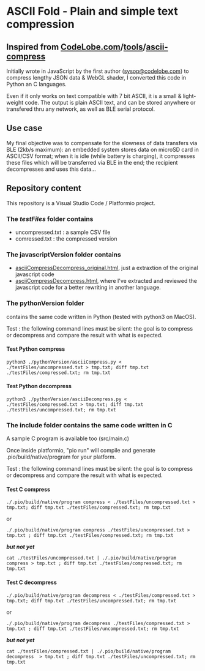 
# ASCII Fold - Plain and simple text compression

## Inspired from [CodeLobe.com](http://codelobe.com/)/[tools](http://codelobe.com/tools)/[ascii-compress](http://codelobe.com/tools/ascii-compress)

Initially wrote in JavaScript by the first author (sysop@codelobe.com) to compress lengthy JSON data & WebGL shader, I converted this code in Python an C languages.

Even if it only works on text compatible with 7 bit ASCII, it is a small & light-weight code. The output is plain ASCII text, and can be stored anywhere or transfered thru any network, as well as BLE serial protocol.

## Use case

My final objective was to compensate for the slowness of data transfers via BLE (2kb/s maximum): an embedded system stores data on microSD card in ASCII/CSV format; when it is idle (while battery is charging), it compresses these files which will be transferred via BLE in the end; the recipient decompresses and uses this data...

## Repository content

This repository is a Visual Studio Code / Platformio project.

### The ***testFiles*** folder contains

- uncompressed.txt : a sample CSV file
- comressed.txt : the compressed version

### The **javascriptVersion** folder contains

- [asciiCompressDecompress_original.html](https://philippeardit.github.io/asciiCompressDecompress/javascriptVersion/asciiCompressDecompress_original.html), just a extraxtion of the original javascript code
- [asciiCompressDecompress.html](https://philippeardit.github.io/asciiCompressDecompress/javascriptVersion/asciiCompressDecompress.html), where I've extracted and reviewed the javascript code for a better rewriting in another language.

### The **pythonVersion** folder

contains the same code written in Python (tested with python3 on MacOS).

Test : the following command lines must be silent: the goal is to compress or decompress and compare the result with what is expected.

#### Test Python compress

    python3 ./pythonVersion/asciiCompress.py < ./testFiles/uncompressed.txt > tmp.txt; diff tmp.txt ./testFiles/compressed.txt; rm tmp.txt

#### Test Python decompress

    python3 ./pythonVersion/asciiDecompress.py < ./testFiles/compressed.txt > tmp.txt; diff tmp.txt ./testFiles/uncompressed.txt; rm tmp.txt

### The **include** folder contains the same code written in C

A sample C program is available too (src/main.c)

Once inside platformio, "pio run" will compile and generate .pio/build/native/program for your platform.

Test : the following command lines must be silent: the goal is to compress or decompress and compare the result with what is expected.

#### Test C compress

    ./.pio/build/native/program compress < ./testFiles/uncompressed.txt > tmp.txt; diff tmp.txt ./testFiles/compressed.txt; rm tmp.txt
or

    ./.pio/build/native/program compress ./testFiles/uncompressed.txt > tmp.txt ; diff tmp.txt ./testFiles/compressed.txt; rm tmp.txt
***but not yet***

    cat ./testFiles/uncompressed.txt | ./.pio/build/native/program compress > tmp.txt ; diff tmp.txt ./testFiles/compressed.txt; rm tmp.txt

#### Test C decompress

    ./.pio/build/native/program decompress < ./testFiles/compressed.txt > tmp.txt; diff tmp.txt ./testFiles/uncompressed.txt; rm tmp.txt
or

    ./.pio/build/native/program decompress ./testFiles/compressed.txt > tmp.txt ; diff tmp.txt ./testFiles/uncompressed.txt; rm tmp.txt
***but not yet***

    cat ./testFiles/compressed.txt | ./.pio/build/native/program decompress  > tmp.txt ; diff tmp.txt ./testFiles/uncompressed.txt; rm tmp.txt
